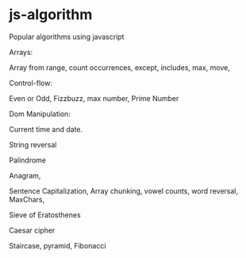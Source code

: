 # js-algorithm

Popular algorithms using javascript

Arrays:

Array from range, count occurrences, except, includes, max, move,

Control-flow:

Even or Odd, Fizzbuzz, max number, Prime Number

Dom Manipulation:

Current time and date.

String reversal

Palindrome

Anagram,

Sentence Capitalization, Array chunking, vowel counts, word reversal, MaxChars,

Sieve of Eratosthenes

Caesar cipher

Staircase, pyramid, Fibonacci
